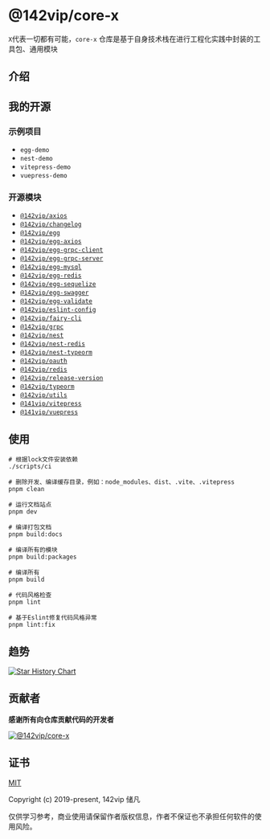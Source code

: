# @142vip/core-x

`X`代表一切都有可能，`core-x` 仓库是基于自身技术栈在进行工程化实践中封装的工具包、通用模块

## 介绍

## 我的开源

### 示例项目

- `egg-demo`
- `nest-demo`
- `vitepress-demo`
- `vuepress-demo`

### 开源模块

- [`@142vip/axios`](https://www.npmjs.com/package/@142vip/axios)
- [`@142vip/changelog`](https://www.npmjs.com/package/@142vip/changelog)
- [`@142vip/egg`](https://www.npmjs.com/package/@142vip/egg)
- [`@142vip/egg-axios`](https://www.npmjs.com/package/@142vip/egg-axios)
- [`@142vip/egg-grpc-client`](https://www.npmjs.com/package/@142vip/egg-grpc-client)
- [`@142vip/egg-grpc-server`](https://www.npmjs.com/package/@142vip/egg-grpc-server)
- [`@142vip/egg-mysql`](https://www.npmjs.com/package/@142vip/egg-mysql)
- [`@142vip/egg-redis`](https://www.npmjs.com/package/@142vip/egg-redis)
- [`@142vip/egg-sequelize`](https://www.npmjs.com/package/@142vip/egg-sequelize)
- [`@142vip/egg-swagger`](https://www.npmjs.com/package/@142vip/egg-swagger)
- [`@142vip/egg-validate`](https://www.npmjs.com/package/@142vip/egg-validate)
- [`@142vip/eslint-config`](https://www.npmjs.com/package/@142vip/eslint-config)
- [`@142vip/fairy-cli`](https://www.npmjs.com/package/@142vip/fairy-cli)
- [`@142vip/grpc`](https://www.npmjs.com/package/@142vip/grpc)
- [`@142vip/nest`](https://www.npmjs.com/package/@142vip/nest)
- [`@142vip/nest-redis`](https://www.npmjs.com/package/@142vip/nest-redis)
- [`@142vip/nest-typeorm`](https://www.npmjs.com/package/@142vip/nest-typeorm)
- [`@142vip/oauth`](https://www.npmjs.com/package/@142vip/oauth)
- [`@142vip/redis`](https://www.npmjs.com/package/@142vip/redis)
- [`@142vip/release-version`](https://www.npmjs.com/package/@142vip/release-version)
- [`@142vip/typeorm`](https://www.npmjs.com/package/@142vip/typeorm)
- [`@142vip/utils`](https://www.npmjs.com/package/@142vip/utils)
- [`@141vip/vitepress`](https://www.npmjs.com/package/@141vip/vitepress)
- [`@141vip/vuepress`](https://www.npmjs.com/package/@141vip/vuepress)

## 使用

```shell
# 根据lock文件安装依赖
./scripts/ci

# 删除开发、编译缓存目录，例如：node_modules、dist、.vite、.vitepress
pnpm clean

# 运行文档站点
pnpm dev

# 编译打包文档
pnpm build:docs

# 编译所有的模块
pnpm build:packages

# 编译所有
pnpm build

# 代码风格检查
pnpm lint

# 基于Eslint修复代码风格异常
pnpm lint:fix
```

## 趋势

<a href="https://github.com/142vip/core-x" title="@142vip/core-x">
  <picture>
    <img alt="Star History Chart" src="https://api.star-history.com/svg?repos=142vip/core-x,142vip/408CSFamily,142vip/JavaScriptCollection&type=Date" />
  </picture>
</a>

## 贡献者

**感谢所有向仓库贡献代码的开发者**

<a href="https://github.com/142vip/core-x/graphs/contributors">
  <img src="https://contrib.rocks/image?repo=142vip/core-x" alt="@142vip/core-x" title="@142vip/core-x" />
</a>

## 证书

[MIT](https://opensource.org/license/MIT)

Copyright (c) 2019-present, 142vip 储凡

仅供学习参考，商业使用请保留作者版权信息，作者不保证也不承担任何软件的使用风险。

